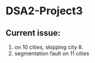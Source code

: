 # DSA2-Project3

## Current issue:
1. on 10 cities, skipping city 8.
2. segmentation fault on 11 cities
